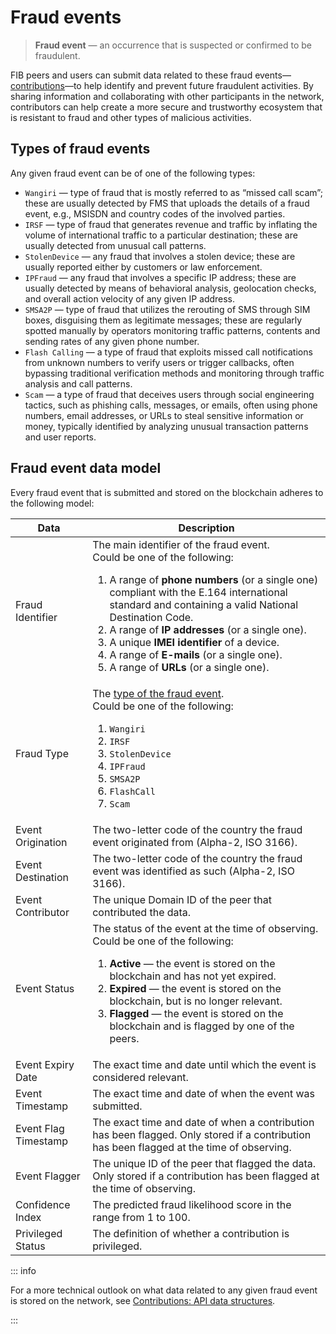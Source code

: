 # Fraud events

> **Fraud event** — an occurrence that is suspected or confirmed to be fraudulent.

FIB peers and users can submit data related to these fraud events—[contributions](contributions.md)—to help identify and prevent future fraudulent activities. By sharing information and collaborating with other participants in the network, contributors can help create a more secure and trustworthy ecosystem that is resistant to fraud and other types of malicious activities.

## Types of fraud events

Any given fraud event can be of one of the following types:

- `Wangiri` — type of fraud that is mostly referred to as “missed call scam”; these are usually detected by FMS that uploads the details of a fraud event, e.g., MSISDN and country codes of the involved parties.
- `IRSF` — type of fraud that generates revenue and traffic by inflating the volume of international traffic to a particular destination; these are usually detected from unusual call patterns.
- `StolenDevice` — any fraud that involves a stolen device; these are usually reported either by customers or law enforcement.
- `IPFraud` — any fraud that involves a specific IP address; these are usually detected by means of behavioral analysis, geolocation checks, and overall action velocity of any given IP address.
- `SMSA2P` — type of fraud that utilizes the rerouting of SMS through SIM boxes, disguising them as legitimate messages; these are regularly spotted manually by operators monitoring traffic patterns, contents and sending rates of any given phone number.
- `Flash Calling` — a type of fraud that exploits missed call notifications from unknown numbers to verify users or trigger callbacks, often bypassing traditional verification methods and monitoring through traffic analysis and call patterns.
- `Scam` — a type of fraud that deceives users through social engineering tactics, such as phishing calls, messages, or emails, often using phone numbers, email addresses, or URLs to steal sensitive information or money, typically identified by analyzing unusual transaction patterns and user reports.

## Fraud event data model

Every fraud event that is submitted and stored on the blockchain adheres to the following model:

| Data | Description |
| --- | --- |
| Fraud Identifier | The main identifier of the fraud event. <br> Could be one of the following: <ol><li>A range of **phone numbers** (or a single one) compliant with the E.164 international standard and containing a valid National Destination Code.</li><li>A range of **IP addresses** (or a single one).</li><li>A unique **IMEI identifier** of a device. </li></li><li>A range of **E-mails** (or a single one).</li><li>A range of **URLs** (or a single one).</li></ol> |
| Fraud Type | The [type of the fraud event](#types-of-fraud-events). <br> Could be one of the following: <ol><li>`Wangiri`</li><li>`IRSF`</li><li>`StolenDevice`</li><li>`IPFraud`</li><li>`SMSA2P`</li><li>`FlashCall`</li><li>`Scam`</li></ol> |
| Event Origination | The two-letter code of the country the fraud event originated from (Alpha-2, ISO 3166). |
| Event Destination | The two-letter code of the country the fraud event was identified as such (Alpha-2, ISO 3166). |
| Event Contributor | The unique Domain ID of the peer that contributed the data. |
| Event Status | The status of the event at the time of observing. <br> Could be one of the following: <ol><li>**Active** — the event is stored on the blockchain and has not yet expired.</li><li>**Expired** — the event is stored on the blockchain, but is no longer relevant.</li><li>**Flagged** — the event is stored on the blockchain and is flagged by one of the peers.</li></ol> |
| Event Expiry Date | The exact time and date until which the event is considered relevant. |
| Event Timestamp | The exact time and date of when the event was submitted. |
| Event Flag Timestamp | The exact time and date of when a contribution has been flagged. Only stored if a contribution has been flagged at the time of observing. |
| Event Flagger | The unique ID of the peer that flagged the data. Only stored if a contribution has been flagged at the time of observing. |
| Confidence Index | The predicted fraud likelihood score in the range from 1 to 100. |
| Privileged Status | The definition of whether a contribution is privileged. |

::: info

For a more technical outlook on what data related to any given fraud event is stored on the network, see [Contributions: API data structures](contributions.md#api-data-structures).

:::
